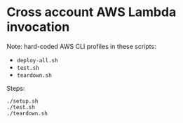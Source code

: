 # Cross account AWS Lambda invocation

Note: hard-coded AWS CLI profiles in these scripts:

- ```deploy-all.sh```
- ```test.sh```
- ```teardown.sh```

Steps:

    ./setup.sh
    ./test.sh
    ./teardown.sh
